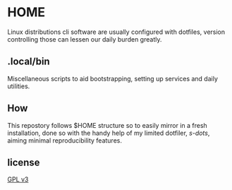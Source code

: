 # HOME
  Linux distributions cli software are usually configured with dotfiles, version
  controlling those can lessen our daily burden greatly.
  
## .local/bin 
  Miscellaneous scripts to aid bootstrapping, setting up services and daily
  utilities.

## How
  This repostory follows $HOME structure so to easily mirror in a fresh
  installation, done so with the handy help of my limited dotfiler, *s-dots*, aiming
  minimal reproducibility features.

## license
  [GPL v3](https://www.gnu.org/licenses/gpl-3.0.en.html)

